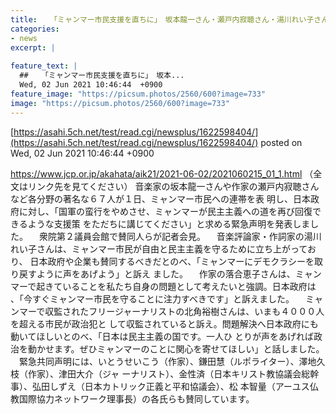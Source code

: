 ```yaml
---
title:  　「ミャンマー市民支援を直ちに」　坂本龍一さん・瀬戸内寂聴さん・湯川れい子さんら６７氏日本政府に緊急声明  
categories:
- news
excerpt: |
  
feature_text: |
  ##  　「ミャンマー市民支援を直ちに」　坂本...
  Wed, 02 Jun 2021 10:46:44  +0900
feature_image: "https://picsum.photos/2560/600?image=733"
image: "https://picsum.photos/2560/600?image=733"
---
```


[https://asahi.5ch.net/test/read.cgi/newsplus/1622598404/](https://asahi.5ch.net/test/read.cgi/newsplus/1622598404/)
posted on Wed, 02 Jun 2021 10:46:44  +0900

<!--more-->

https://www.jcp.or.jp/akahata/aik21/2021-06-02/2021060215_01_1.html （全文はリンク先を見てください） 音楽家の坂本龍一さんや作家の瀬戸内寂聴さんなど各分野の著名な６７人が１日、ミャンマー市民への連帯を表 明し、日本政府に対し、「国軍の蛮行をやめさせ、ミャンマーが民主主義への道を再び回復できるような支援策 をただちに講じてください」と求める緊急声明を発表しました。 　衆院第２議員会館で賛同人らが記者会見。 　音楽評論家・作詞家の湯川れい子さんは、ミャンマー市民が自由と民主主義を守るために立ち上がっており、 日本政府や企業も賛同するべきだとのべ、「ミャンマーにデモクラシーを取り戻すように声をあげよう」と訴え ました。 　作家の落合恵子さんは、ミャンマーで起きていることを私たち自身の問題として考えたいと強調。日本政府は 、「今すぐミャンマー市民を守ることに注力すべきです」と訴えました。 　ミャンマーで収監されたフリージャーナリストの北角裕樹さんは、いまも４０００人を超える市民が政治犯と して収監されていると訴え。問題解決へ日本政府にも動いてほしいとのべ、「日本は民主主義の国です。一人ひ とりが声をあげれば政治を動かせます。ぜひミャンマーのことに関心を寄せてほしい」と話しました。 　緊急共同声明には、いとうせいこう（作家）、鎌田慧（ルポライター）、澤地久枝（作家）、津田大介（ジャ ーナリスト）、金性済（日本キリスト教協議会総幹事）、弘田しずえ（日本カトリック正義と平和協議会）、松 本智量（アーユス仏教国際協力ネットワーク理事長）の各氏らも賛同しています。
